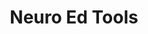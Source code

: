 ---
title: Neuro Ed Tools
permalink: /neuroedtools_
weight: 5
redirect_to: /neuroedtools/
sitemap: false
---
